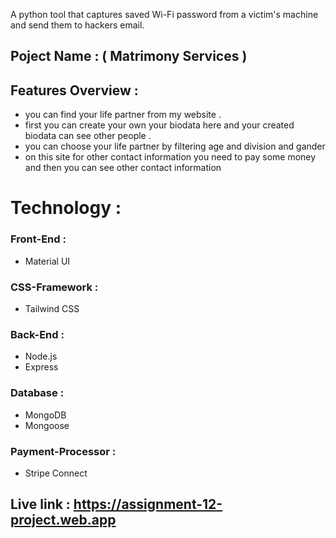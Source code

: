 A python tool that captures saved Wi-Fi password from a victim's machine and send them to hackers email.


## Poject Name : ( Matrimony Services )

## Features Overview : 
  - you can find your life partner from my website .
  - first you can  create your own your biodata here and your created biodata   can see other people .
  - you can choose your life partner by filtering age and division and gander
  - on this site  for other  contact information you need to pay some money and then you can see other contact information

# Technology :
### Front-End :
   - Material UI
### CSS-Framework :
   - Tailwind CSS
### Back-End :
  - Node.js
  - Express
### Database :   
  - MongoDB
  - Mongoose
### Payment-Processor :
  - Stripe Connect

## Live link : https://assignment-12-project.web.app
